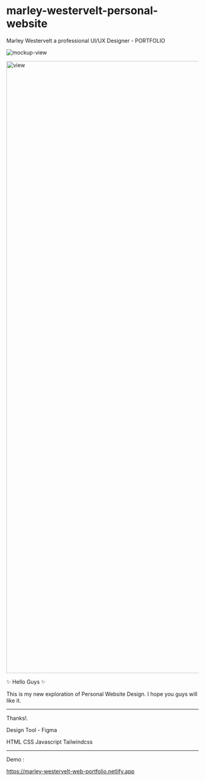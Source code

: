 # marley-westervelt-personal-website
Marley Westervelt a professional UI/UX Designer - PORTFOLIO

![mockup-view](https://user-images.githubusercontent.com/73063960/211969943-4b2b740c-7f81-41b8-a7b2-de3e08ed2965.png)

<img width="1600" alt="view" src="https://user-images.githubusercontent.com/73063960/211522931-07ef3cee-ba8c-4072-95b1-6472622364a8.png">


✨ Hello Guys ✨

This is my new exploration of Personal Website Design. I hope you guys will like it.

-- -- -- -- -- -- -- -- -- -- -- -- -- -- -- -- -- -- -- -- -- -- -- -- -- -- -- -- --

Thanks!.

Design Tool - Figma

HTML
CSS
Javascript
Tailwindcss

-- -- -- -- -- -- -- -- -- -- -- -- -- -- -- -- -- -- -- -- -- -- -- -- -- -- -- -- --

Demo :

https://marley-westervelt-web-portfolio.netlify.app
